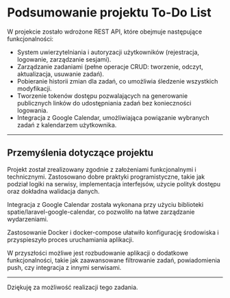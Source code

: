 # Podsumowanie projektu To-Do List

W projekcie zostało wdrożone REST API, które obejmuje następujące funkcjonalności:

- System uwierzytelniania i autoryzacji użytkowników (rejestracja, logowanie, zarządzanie sesjami).
- Zarządzanie zadaniami (pełne operacje CRUD: tworzenie, odczyt, aktualizacja, usuwanie zadań).
- Pobieranie historii zmian dla zadań, co umożliwia śledzenie wszystkich modyfikacji.
- Tworzenie tokenów dostępu pozwalających na generowanie publicznych linków do udostępniania zadań bez konieczności logowania.
- Integracja z Google Calendar, umożliwiająca powiązanie wybranych zadań z kalendarzem użytkownika.

---

## Przemyślenia dotyczące projektu

Projekt został zrealizowany zgodnie z założeniami funkcjonalnymi i technicznymi. Zastosowano dobre praktyki programistyczne, takie jak podział logiki na serwisy, implementacja interfejsów, użycie polityk dostępu oraz dokładna walidacja danych.

Integracja z Google Calendar została wykonana przy użyciu biblioteki spatie/laravel-google-calendar, co pozwoliło na łatwe zarządzanie wydarzeniami.

Zastosowanie Docker i docker-compose ułatwiło konfigurację środowiska i przyspieszyło proces uruchamiania aplikacji.

W przyszłości możliwe jest rozbudowanie aplikacji o dodatkowe funkcjonalności, takie jak zaawansowane filtrowanie zadań, powiadomienia push, czy integracja z innymi serwisami.

---

Dziękuję za możliwość realizacji tego zadania.
